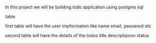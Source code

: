 In this project we will be building todo applicaiton using postgres sql 

table

first table will have the user impformation like name email, password etc

second table will have the details of the todos title descriptipoon status